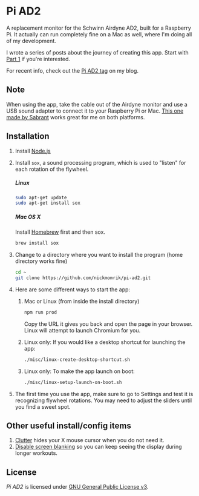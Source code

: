 # Pi AD2
A replacement monitor for the Schwinn Airdyne AD2, built for a Raspberry Pi. It actually can run completely fine on a Mac as well, where I'm doing all of my development.

I wrote a series of posts about the journey of creating this app. Start with [Part 1](https://nickmomrik.com/2016/11/25/building-a-better-interface-for-the-airdyne-ad2-with-a-raspberry-pi/) if you're interested.

For recent info, check out the [Pi AD2 tag](https://nickmomrik.com/tag/pi-ad2/) on my blog.

## Note
When using the app, take the cable out of the Airdyne monitor and use a USB sound adapter to connect it to your Raspberry Pi or Mac. [This one made by Sabrant](http://a.co/aTtDN68) works great for me on both platforms.

## Installation
1. Install [Node.js](https://nodejs.org/en/download/package-manager/)
1. Install `sox`, a sound processing program, which is used to "listen" for each rotation of the flywheel.

    ##### Linux

    ```bash
    sudo apt-get update
    sudo apt-get install sox
    ```

    ##### Mac OS X
    Install [Homebrew](http://brew.sh/) first and then sox.
    ```bash
    brew install sox
    ```
1. Change to a directory where you want to install the program (home directory works fine)

   ```bash
   cd ~
   git clone https://github.com/nickmomrik/pi-ad2.git
   ```
1. Here are some different ways to start the app:
    1. Mac or Linux (from inside the install directory)

        ```bash
        npm run prod
        ```
        Copy the URL it gives you back and open the page in your browser. Linux will attempt to launch Chromium for you.
    1. Linux only: If you would like a desktop shortcut for launching the app:

        ```bash
        ./misc/linux-create-desktop-shortcut.sh
        ```
    1. Linux only: To make the app launch on boot:

        ```bash
        ./misc/linux-setup-launch-on-boot.sh
        ```
1. The first time you use the app, make sure to go to Settings and test it is recognizing flywheel rotations. You may need to adjust the sliders until you find a sweet spot.

## Other useful install/config items

1. [Clutter](https://wiki.archlinux.org/index.php/Unclutter) hides your X mouse cursor when you do not need it.
1. [Disable screen blanking](https://www.raspberrypi.org/forums/viewtopic.php?f=91&t=57552) so you can keep seeing the display during longer workouts.

## License
*Pi AD2* is licensed under [GNU General Public License v3](./LICENSE.md).
